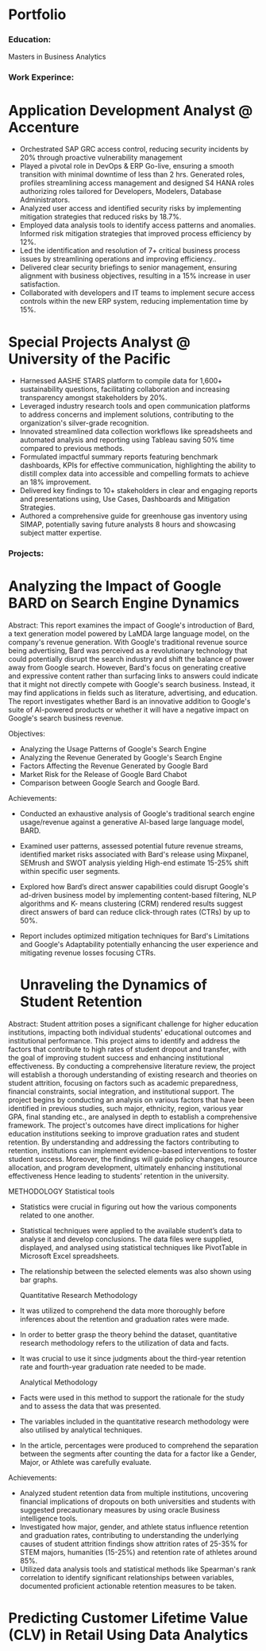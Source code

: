 # Portfolio

### Education:
Masters in Business Analytics 

### Work Experince:
# Application Development Analyst @ Accenture

- Orchestrated SAP GRC access control, reducing security incidents by 20% through proactive vulnerability management
- Played a pivotal role in DevOps & ERP Go-live, ensuring a smooth transition with minimal downtime of less than 2 hrs. Generated roles, profiles streamlining access management and designed S4 HANA roles 
  authorizing roles tailored for Developers, Modelers, Database Administrators.
- Analyzed user access and identified security risks by  implementing mitigation strategies that reduced risks by 18.7%.
- Employed data analysis tools to identify access patterns and anomalies. Informed  risk mitigation strategies that improved process efficiency by 12%.
- Led the identification and resolution of 7+ critical business process issues by streamlining operations and improving efficiency..
- Delivered clear security briefings to senior management, ensuring alignment with business objectives, resulting in a 15% increase in user satisfaction.
- Collaborated with developers and IT teams to implement secure access controls within the new ERP system, reducing implementation time by 15%.

# Special Projects Analyst @ University of the Pacific

- Harnessed AASHE STARS platform to compile data for 1,600+ sustainability questions, facilitating collaboration and increasing transparency amongst stakeholders by 20%.
- Leveraged industry research tools and open communication platforms to address concerns and implement solutions, contributing to the organization's silver-grade recognition.
- Innovated streamlined data collection workflows like spreadsheets and automated analysis and reporting using Tableau saving 50% time compared to previous methods.
- Formulated impactful summary reports featuring benchmark dashboards, KPIs for effective communication, highlighting the ability to distill complex data into accessible and compelling formats to achieve an 18% 
  improvement.
- Delivered key findings to 10+ stakeholders in clear and engaging reports and presentations using, Use Cases, Dashboards and Mitigation Strategies.
- Authored a comprehensive guide for greenhouse gas inventory using SIMAP, potentially saving future analysts 8 hours and showcasing subject matter expertise.

### Projects:

# Analyzing the Impact of Google BARD on Search Engine Dynamics

Abstract: 
This report examines the impact of Google's introduction of Bard, a text generation model powered by LaMDA large language model, on the company's revenue generation. With Google's traditional revenue source being advertising, Bard was perceived as a revolutionary technology that could potentially disrupt the search industry and shift the balance of power away from Google search. However, Bard's focus on generating creative and expressive content rather than surfacing links to answers could indicate that it might not directly compete with Google's search business. Instead, it may find applications in fields such as literature, advertising, and education. The report investigates whether Bard is an innovative addition to Google's suite of AI-powered products or whether it will have a negative impact on Google's search business revenue.


Objectives:
- Analyzing the Usage Patterns of Google's Search Engine
- Analyzing the Revenue Generated by Google's Search Engine
- Factors Affecting the Revenue Generated by Google Bard
- Market Risk for the Release of Google Bard Chabot
- Comparison between Google Search and Google Bard.

Achievements:
- Conducted an exhaustive analysis of Google's traditional search engine usage/revenue against a generative AI-based large language model, BARD.
- Examined user patterns, assessed potential future revenue streams, identified market risks associated with Bard's release using Mixpanel, SEMrush and SWOT 
  analysis yielding High-end estimate 15-25% shift within specific user segments.
- Explored how Bard’s direct answer capabilities could disrupt Google's ad-driven business model by implementing content-based filtering, NLP algorithms and K- 
  means clustering (CRM) rendered results suggest direct answers of bard can reduce click-through rates (CTRs) by up to 50%.
- Report includes optimized mitigation techniques for Bard's Limitations and Google's Adaptability potentially enhancing the user experience and mitigating revenue 
  losses focusing CTRs.

  # Unraveling the Dynamics of Student Retention

Abstract:
Student attrition poses a significant challenge for higher education institutions, impacting both individual students' educational outcomes and institutional performance. This project aims to identify and address the factors that contribute to high rates of student dropout and transfer, with the goal of improving student success and enhancing institutional effectiveness. By conducting a comprehensive literature review, the project will establish a thorough understanding of existing research and theories on student attrition, focusing on factors such as academic preparedness, financial constraints, social integration, and institutional support. The project begins by conducting an analysis on various factors that have been identified in previous studies, such major, ethnicity, region, various year GPA, final standing etc., are analysed in depth to establish a comprehensive framework. The project's outcomes have direct implications for higher education institutions seeking to improve graduation rates and student retention. By understanding and addressing the factors contributing to retention, institutions can implement evidence-based interventions to foster student success. Moreover, the findings will guide policy changes, resource allocation, and program development, ultimately enhancing institutional effectiveness Hence leading to students’ retention in the university.


METHODOLOGY
  Statistical tools
- Statistics were crucial in figuring out how the various components related to one another.
- Statistical techniques were applied to the available student’s data to analyse it and develop
  conclusions. The data files were supplied, displayed, and analysed using statistical techniques
  like PivotTable in Microsoft Excel spreadsheets.
- The relationship between the selected elements was also shown using bar graphs.
  
  Quantitative Research Methodology
- It was utilized to comprehend the data more thoroughly before inferences about the
  retention and graduation rates were made.
- In order to better grasp the theory behind the dataset, quantitative research methodology
  refers to the utilization of data and facts.
- It was crucial to use it since judgments about the third-year retention rate and fourth-year
  graduation rate needed to be made.

  Analytical Methodology
- Facts were used in this method to support the rationale for the study and to assess the data
  that was presented.
- The variables included in the quantitative research methodology were also utilised by
  analytical techniques.
- In the article, percentages were produced to comprehend the separation between the
  segments after counting the data for a factor like a Gender, Major, or Athlete was carefully
  evaluate.

Achievements: 
- Analyzed student retention data from multiple institutions, uncovering financial implications of dropouts on both universities and students with suggested 
  precautionary measures by using oracle Business intelligence tools.
- Investigated how major, gender, and athlete status influence retention and graduation rates, contributing to understanding the underlying causes of student 
  attrition findings show attrition rates of 25-35% for STEM majors, humanities (15-25%) and retention rate of athletes around 85%.
- Utilized data analysis tools and statistical methods like Spearman's rank correlation to identify significant relationships between variables, documented 
  proficient actionable retention measures to be taken.

# Predicting Customer Lifetime Value (CLV) in Retail Using Data Analytics



  

  











